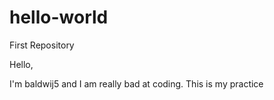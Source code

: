 # hello-world
First Repository

Hello,

I'm baldwij5 and I am really bad at coding. This is my practice
